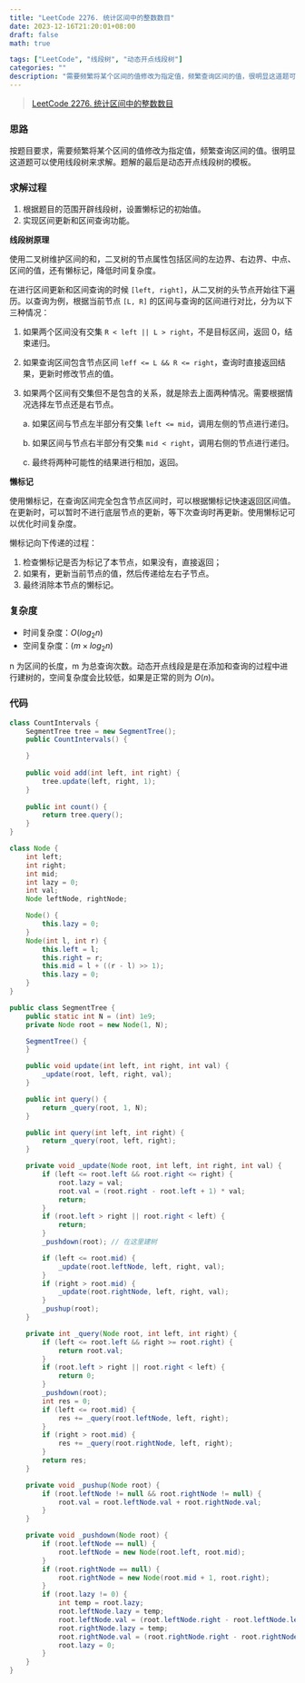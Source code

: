 ```yaml
---
title: "LeetCode 2276. 统计区间中的整数数目"
date: 2023-12-16T21:20:01+08:00
draft: false
math: true

tags: ["LeetCode", "线段树", "动态开点线段树"]
categories: ""
description: "需要频繁将某个区间的值修改为指定值，频繁查询区间的值，很明显这道题可以使用线段树来求解。"
---
```


> [LeetCode 2276. 统计区间中的整数数目](https://leetcode.cn/problems/count-integers-in-intervals/)

### 思路

按题目要求，需要频繁将某个区间的值修改为指定值，频繁查询区间的值。很明显这道题可以使用线段树来求解。题解的最后是动态开点线段树的模板。

### 求解过程

1. 根据题目的范围开辟线段树，设置懒标记的初始值。
2. 实现区间更新和区间查询功能。

**线段树原理**

使用二叉树维护区间的和，二叉树的节点属性包括区间的左边界、右边界、中点、区间的值，还有懒标记，降低时间复杂度。

在进行区间更新和区间查询的时候 `[left, right]`，从二叉树的头节点开始往下遍历。以查询为例，根据当前节点 `[L, R]` 的区间与查询的区间进行对比，分为以下三种情况：

1. 如果两个区间没有交集 `R < left || L > right`，不是目标区间，返回 0，结束递归。
2. 如果查询区间包含节点区间 `leff <= L && R <= right`，查询时直接返回结果，更新时修改节点的值。
3. 如果两个区间有交集但不是包含的关系，就是除去上面两种情况。需要根据情况选择左节点还是右节点。

    a. 如果区间与节点左半部分有交集 `left <= mid`，调用左侧的节点进行递归。

    b. 如果区间与节点右半部分有交集 `mid < right`，调用右侧的节点进行递归。

    c. 最终将两种可能性的结果进行相加，返回。

**懒标记**

使用懒标记，在查询区间完全包含节点区间时，可以根据懒标记快速返回区间值。在更新时，可以暂时不进行底层节点的更新，等下次查询时再更新。使用懒标记可以优化时间复杂度。

懒标记向下传递的过程：

1. 检查懒标记是否为标记了本节点，如果没有，直接返回；
2. 如果有，更新当前节点的值，然后传递给左右子节点。
3. 最终消除本节点的懒标记。

### 复杂度

- 时间复杂度：$O(log_2n)$
- 空间复杂度：$(m \times log_2n)$

n 为区间的长度，m 为总查询次数。动态开点线段是是在添加和查询的过程中进行建树的，空间复杂度会比较低，如果是正常的则为 $O(n)$。

### 代码

```java
class CountIntervals {
    SegmentTree tree = new SegmentTree();
    public CountIntervals() {

    }
    
    public void add(int left, int right) {
        tree.update(left, right, 1);
    }
    
    public int count() {
        return tree.query();
    }
}

class Node {
    int left;
    int right;
    int mid;
    int lazy = 0;
    int val;
    Node leftNode, rightNode;

    Node() {
        this.lazy = 0;
    }
    Node(int l, int r) {
        this.left = l;
        this.right = r;
        this.mid = l + ((r - l) >> 1);
        this.lazy = 0;
    }
}

public class SegmentTree {
    public static int N = (int) 1e9;
    private Node root = new Node(1, N);

    SegmentTree() {
    }

    public void update(int left, int right, int val) {
        _update(root, left, right, val);
    }

    public int query() {
        return _query(root, 1, N);
    }

    public int query(int left, int right) {
        return _query(root, left, right);
    }

    private void _update(Node root, int left, int right, int val) {
        if (left <= root.left && root.right <= right) {
            root.lazy = val;
            root.val = (root.right - root.left + 1) * val;
            return;
        }
        if (root.left > right || root.right < left) {
            return;
        }
        _pushdown(root); // 在这里建树

        if (left <= root.mid) {
            _update(root.leftNode, left, right, val);
        }
        if (right > root.mid) {
            _update(root.rightNode, left, right, val);
        }
        _pushup(root);
    }

    private int _query(Node root, int left, int right) {
        if (left <= root.left && right >= root.right) {
            return root.val;
        }
        if (root.left > right || root.right < left) {
            return 0;
        }
        _pushdown(root);
        int res = 0;
        if (left <= root.mid) {
            res += _query(root.leftNode, left, right);
        }
        if (right > root.mid) {
            res += _query(root.rightNode, left, right);
        }
        return res;
    }

    private void _pushup(Node root) {
        if (root.leftNode != null && root.rightNode != null) {
            root.val = root.leftNode.val + root.rightNode.val;
        }
    }

    private void _pushdown(Node root) {
        if (root.leftNode == null) {
            root.leftNode = new Node(root.left, root.mid);
        }
        if (root.rightNode == null) {
            root.rightNode = new Node(root.mid + 1, root.right);
        }
        if (root.lazy != 0) {
            int temp = root.lazy;
            root.leftNode.lazy = temp;
            root.leftNode.val = (root.leftNode.right - root.leftNode.left + 1) * temp;
            root.rightNode.lazy = temp;
            root.rightNode.val = (root.rightNode.right - root.rightNode.left + 1) * temp;
            root.lazy = 0;
        }
    }
}
```